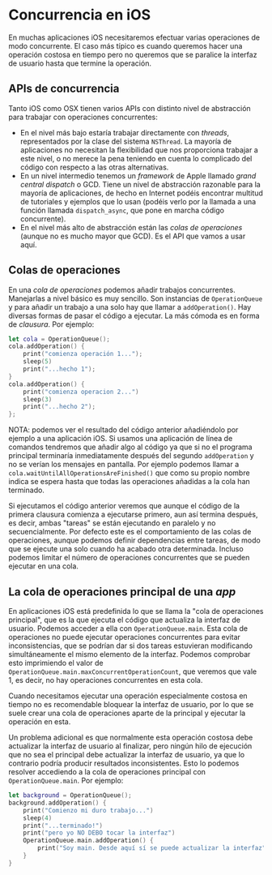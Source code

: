 # Concurrencia en iOS

En muchas aplicaciones iOS necesitaremos efectuar varias operaciones de modo concurrente. El caso más típico es cuando queremos hacer una operación costosa en tiempo pero no queremos que se paralice la interfaz de usuario hasta que termine la operación.

## APIs de concurrencia

Tanto iOS como OSX tienen varios APIs con distinto nivel de abstracción para trabajar con operaciones concurrentes:

- En el nivel más bajo estaría trabajar directamente con *threads*, representados por la clase del sistema `NSThread`. La mayoría de aplicaciones no necesitan la flexibilidad que nos proporciona trabajar a este nivel, o no merece la pena teniendo en cuenta lo complicado del código con respecto a las otras alternativas.
- En un nivel intermedio tenemos un _framework_ de Apple llamado *grand central dispatch* o GCD. Tiene un nivel de abstracción razonable para la mayoría de aplicaciones, de hecho en Internet podéis encontrar multitud de tutoriales y ejemplos que lo usan (podéis verlo por la llamada a una función llamada `dispatch_async`, que pone en marcha código concurrente).
- En el nivel más alto de abstracción están las *colas de operaciones* (aunque no es mucho mayor que GCD). Es el API que vamos a usar aquí.

## Colas de operaciones

En una *cola de operaciones* podemos añadir trabajos concurrentes. Manejarlas a nivel básico es muy sencillo. Son instancias de `OperationQueue` y para añadir un trabajo a una solo hay que llamar a `addOperation()`. Hay diversas formas de pasar el código a ejecutar. La más cómoda es en forma de *clausura*. Por ejemplo:

```swift
let cola = OperationQueue();
cola.addOperation() {
    print("comienza operación 1...");
    sleep(5)
    print("...hecho 1");
}
cola.addOperation() {
    print("comienza operacion 2...")
    sleep(3)
    print("...hecho 2");
};
```

NOTA: podemos ver el resultado del código anterior añadiéndolo por ejemplo a una aplicación iOS. Si usamos una aplicación de línea de comandos tendremos que añadir algo al código ya que si no el programa principal terminaría inmediatamente después del segundo `addOperation` y no se verían los mensajes en pantalla. Por ejemplo podemos llamar a `cola.waitUntilAllOperationsAreFinished()`  que como su propio nombre indica se espera hasta que todas las operaciones añadidas a la cola han terminado.

Si ejecutamos el código anterior veremos que aunque el código de la primera clausura comienza a ejecutarse primero, aun así termina después, es decir, ambas "tareas" se están ejecutando en paralelo y no secuencialmente. Por defecto este es el comportamiento de las colas de operaciones, aunque podemos definir dependencias entre tareas, de modo que se ejecute una solo cuando ha acabado otra determinada. Incluso podemos limitar el número de operaciones concurrentes que se pueden ejecutar en una cola.

## La cola de operaciones principal de una *app*

En aplicaciones iOS está predefinida lo que se llama la "cola de operaciones principal", que es la que ejecuta el código que actualiza la interfaz de usuario. Podemos acceder a ella con `OperationQueue.main`. Esta cola de operaciones no puede ejecutar operaciones concurrentes para evitar inconsistencias, que se podrían dar si dos tareas estuvieran modificando simultáneamente el mismo elemento de la interfaz. Podemos comprobar esto imprimiendo el valor de `OperationQueue.main.maxConcurrentOperationCount`, que veremos que vale 1, es decir, no hay operaciones concurrentes en esta cola.

Cuando necesitamos ejecutar una operación especialmente costosa en tiempo no es recomendable bloquear la interfaz de usuario, por lo que se suele crear una cola de operaciones aparte de la principal y ejecutar la operación en esta.  

Un problema adicional es que normalmente esta operación costosa debe actualizar la interfaz de usuario al finalizar, pero ningún hilo de ejecución que no sea el principal debe actualizar la interfaz de usuario, ya que lo contrario podría producir resultados inconsistentes. Esto lo podemos resolver accediendo a la cola de operaciones principal con `OperationQueue.main`. Por ejemplo:

```swift
let background = OperationQueue();
background.addOperation() {
    print("Comienzo mi duro trabajo...")
    sleep(4)
    print("...terminado!")
    print("pero yo NO DEBO tocar la interfaz")
    OperationQueue.main.addOperation() {
        print("Soy main. Desde aquí sí se puede actualizar la interfaz")
    }
}
```



